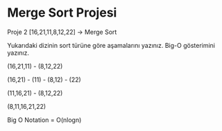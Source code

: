  # Merge Sort Projesi
Proje 2
[16,21,11,8,12,22] -> Merge Sort

Yukarıdaki dizinin sort türüne göre aşamalarını yazınız. Big-O gösterimini yazınız.

(16,21,11) - (8,12,22)

(16,21) - (11) - (8,12) - (22)

(11,16,21) - (8,12,22)

(8,11,16,21,22)

Big O Notation = O(nlogn)